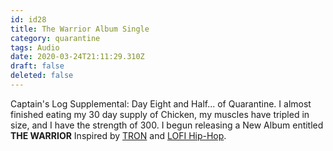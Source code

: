 ```yaml
---
id: id28
title: The Warrior Album Single
category: quarantine
tags: Audio
date: 2020-03-24T21:11:29.310Z
draft: false
deleted: false
---
```


Captain's Log Supplemental: Day Eight and Half... of Quarantine. I almost finished eating my 30 day supply of Chicken, my muscles have tripled in size, and I have the strength of 300. I begun releasing a New Album entitled **THE WARRIOR** Inspired by [TRON][1] and [LOFI Hip-Hop][2].

[1]: https://www.youtube.com/results?search_query=Tron+Legacy
[2]: https://www.youtube.com/watch?v=mVxLhy1v-xU
